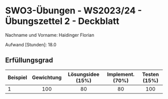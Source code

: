 # **SWO3-Übungen - WS2023/24 - Übungszettel 2 - Deckblatt**

Nachname und Vorname: Haidinger Florian

Aufwand [Stunden]:    18.0

## **Erfüllungsgrad**

| Beispiel  | Gewichtung  | Lösungsidee (15%) | Implement. (70%) | Testen (15%)    |
| --------- | :---------: | :---------------: | :--------------: | :-------------: |
| 1         | 100         | 80                 | 80                | 100               |
